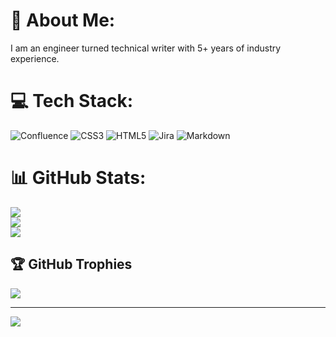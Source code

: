 # 💫 About Me:
I am an engineer turned technical writer with 5+ years of industry experience. 


# 💻 Tech Stack:
![Confluence](https://img.shields.io/badge/confluence-%23172BF4.svg?style=for-the-badge&logo=confluence&logoColor=white) ![CSS3](https://img.shields.io/badge/css3-%231572B6.svg?style=for-the-badge&logo=css3&logoColor=white) ![HTML5](https://img.shields.io/badge/html5-%23E34F26.svg?style=for-the-badge&logo=html5&logoColor=white) ![Jira](https://img.shields.io/badge/jira-%230A0FFF.svg?style=for-the-badge&logo=jira&logoColor=white) ![Markdown](https://img.shields.io/badge/markdown-%23000000.svg?style=for-the-badge&logo=markdown&logoColor=white)
# 📊 GitHub Stats:
![](https://github-readme-stats.vercel.app/api?username=debashisborgohain&theme=tokyonight&hide_border=true&include_all_commits=true&count_private=true)<br/>
![](https://github-readme-streak-stats.herokuapp.com/?user=debashisborgohain&theme=tokyonight&hide_border=true)<br/>
![](https://github-readme-stats.vercel.app/api/top-langs/?username=debashisborgohain&theme=tokyonight&hide_border=true&include_all_commits=true&count_private=true&layout=compact)

## 🏆 GitHub Trophies
![](https://github-profile-trophy.vercel.app/?username=debashisborgohain&theme=tokyonight&no-frame=true&no-bg=false&margin-w=4)

---
[![](https://visitcount.itsvg.in/api?id=debashisborgohain&icon=0&color=12)](https://visitcount.itsvg.in)

